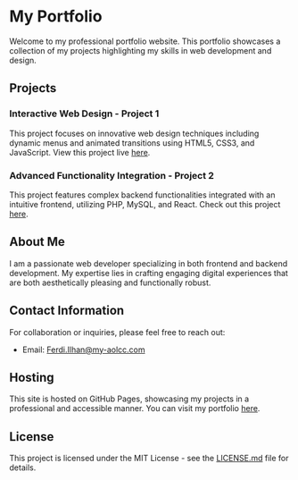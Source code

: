 # My Portfolio

Welcome to my professional portfolio website. This portfolio showcases a collection of my projects highlighting my skills in web development and design.

## Projects

### Interactive Web Design - Project 1
This project focuses on innovative web design techniques including dynamic menus and animated transitions using HTML5, CSS3, and JavaScript. View this project live [here](https://github.com/ferdiilhan).

### Advanced Functionality Integration - Project 2
This project features complex backend functionalities integrated with an intuitive frontend, utilizing PHP, MySQL, and React. Check out this project [here](https://github.com/ferdiilhan).

## About Me

I am a passionate web developer specializing in both frontend and backend development. My expertise lies in crafting engaging digital experiences that are both aesthetically pleasing and functionally robust.

## Contact Information

For collaboration or inquiries, please feel free to reach out:
- Email: [Ferdi.Ilhan@my-aolcc.com](mailto:Ferdi.Ilhan@my-aolcc.com)

## Hosting

This site is hosted on GitHub Pages, showcasing my projects in a professional and accessible manner. You can visit my portfolio [here](https://github.com/ferdiilhan).

## License

This project is licensed under the MIT License - see the [LICENSE.md](LICENSE.md) file for details.
